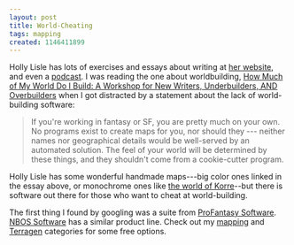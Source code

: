 ```yaml
---
layout: post
title: World-Cheating
tags: mapping
created: 1146411899
---
```

Holly Lisle has lots of exercises and essays about writing at [her website](http://hollylisle.com/), and even a [podcast](http://hollylisle.libsyn.com/rss).  I was reading the one about worldbuilding, [How Much of My World Do I Build:  A Workshop for New Writers, Underbuilders, AND Overbuilders](http://hollylisle.com/fm/Workshops/how-much-do-i-build-workshop.html) when I got distracted by a statement about the lack of world-building software:<!--break-->

> If you're working in fantasy or SF, you are pretty much on your own. No programs exist to create maps for you, nor should they --- neither names nor geographical details would be well-served by an automated solution. The feel of your world will be determined by these things, and they shouldn't come from a cookie-cutter program.

Holly Lisle has some wonderful handmade maps---big color ones linked in the essay above, or monochrome ones like [the world of Korre](http://hollylisle.com/jpg/tonk_korre_map_small.jpg)--but there is software out there for those who want to cheat at world-building.  

The first thing I found by googling was a suite from [ProFantasy Software](http://www.profantasy.com/).  [NBOS Software](http://www.nbos.com/) has a similar product line.  Check out my [mapping](/blog/tags/mapping/) and [Terragen](/blog/tags/terragen/) categories for some free options.
